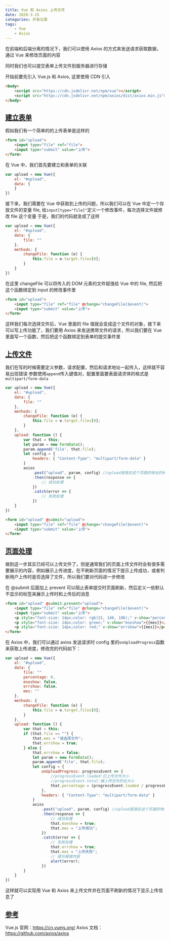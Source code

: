 ```yaml
---
title: Vue 和 Axios 上传文件
date: 2020-3-15
categories: 开发记录
tags:
    - Vue
    - Axios
---
```


在前端和后端分离的情况下，我们可以使用 Axios 的方式来发送请求获取数据，通过 Vue 来修改页面的内容

同时我们也可以提交表单上传文件到服务器进行存储

开始前要先引入 Vue.js 和 Axios, 这里使用 CDN 引入

```Html
<body>
    <script src="https://cdn.jsdelivr.net/npm/vue"></script>
    <script src="https://cdn.jsdelivr.net/npm/axios/dist/axios.min.js"></script>
</body>
```

<!--more-->

## [建立表单](#建立表单)

假如我们有一个简单的的上传表单是这样的

```Html
<form id="upload">
    <input type="file" ref="file">
    <input type="submit" value="上传">
</form>
```

在 Vue 中，我们首先要建立和表单的关联

```JavaScript
var upload = new Vue({
    el: "#upload",
    data: {
    }
})
```

接下来，我们需要在 Vue 中获取到上传的问题，所以我们可以在 Vue 中定一个存放文件的变量 file, 给`input[type="file]"`定义一个修改事件，每次选择文件就修改 file 这个变量
于是，我们的代码就变成了这样

```JavaScript
var upload = new Vue({
    el: "#upload",
    data: {
        file: ""
    },
    methods: {
        changeFile: function (e) {
            this.file = e.target.files[0];
        }
    }
})
```

在这里 changeFile 可以将传入的 DOM 元素的文件赋值给 Vue 中的 file, 然后把这个函数绑定到 input 的修改事件里

```Html
<form id="upload">
    <input type="file" ref="file" @change="changeFile($event)">
    <input type="submit" value="上传">
</form>
```

这样我们每次选择文件后，Vue 里面的 file 值就会变成这个文件的对象，接下来可以写上传功能了，我们要用 Axios 来发送携带文件的请求，所以我们要在 Vue 里面写一个函数，然后把这个函数绑定到表单的提交事件里

## [上传文件](#上传文件)

我们在写的时候需要定义参数，请求配置，然后和请求地址一起传入，这样就不容易出现错误
参数使用`append`传入键值对，配置里面要表面请求体的格式是`multipart/form-data`

```JavaScript
var upload = new Vue({
    el: "#upload",
    data: {
        file: ""
    },
    methods: {
        changeFile: function (e) {
            this.file = e.target.files[0];
        }
    },
    upload: function () {
        var that = this;
        let param = new FormData();
        param.append('file', that.file);
        let config = {
            headers: { "Content-Type": "multipart/form-data" }
        }
        axios
            .post("upload", param, config) //upload是我在这个页面的地址的相对路径下的请求地址
            .then(response => {
                // 成功处理
            })
            .catch(error => {
                // 失败处理
            })
    }
})
```

```Html
<form id="upload" @submit="upload">
    <input type="file" ref="file" @change="changeFile($event)">
    <input type="submit" value="上传">
</form>
```

## [页面处理](#页面处理)

做到这一步其实已经可以上传文件了，但是通常我们的页面上传文件时会有很多需要展示的内容，例如展示上传进度，在不刷新页面的情况下提示上传成功，或者判断用户上传时是否选择了文件，所以我们要对代码进一步修改

在 @submit 后面加上 prevent 可以阻止表单提交时页面刷新，然后定义一些默认不显示的标签来展示上传时和上传后的消息

```Html
<form id="upload" @submit.prevent="upload">
    <input type="file" ref="file" @change="changeFile($event)">
    <input type="submit" value="上传">
    <p style="font-size: 14px;color: rgb(21, 146, 196);" v-show="percentage==0?false:(percentage==100?false:true)">{{percentage}}%</p>
    <p style="font-size: 14px;color: green;" v-show="mseshow">{{mes}}</p>
    <p style="font-size: 14px;color: red;" v-show="errshow">{{mes}}</p>
</form>
```

在 Axios 中，我们可以通过 axios 发送请求时 config 里的`onUploadProgress`函数来获取上传进度，修改完的代码如下：

```JavaScript
var upload = new Vue({
    el: "#upload",
    data: {
        file: ""
        percentage: 0,
        mseshow: false,
        errshow: false,
        mes: ""
    },
    methods: {
        changeFile: function (e) {
            this.file = e.target.files[0];
        }
    },
    upload: function () {
        var that = this;
        if (that.file == "") {
            that.mes = "请选择文件";
            that.errshow = true;
        } else {
            that.errshow = false;
            let param = new FormData();
            param.append('file', that.file);
            let config = {
                onUploadProgress: progressEvent => {
                    //progressEvent.loaded:已上传文件大小
                    //progressEvent.total:被上传文件的总大小
                    that.percentage = (progressEvent.loaded / progressEvent.total).toFixed(2) * 100;
                },
                headers: { "Content-Type": "multipart/form-data" }
            }
            axios
                .post("upload", param, config) //upload是我在这个页面的地址的相对路径下的请求地址
                .then(response => {
                    // 成功处理
                    that.mseshow = true;
                    that.mes = "上传成功";
                })
                .catch(error => {
                    // 失败处理
                    that.errshow = true;
                    that.mes = "上传失败";
                    // 提示报错内容
                    alert(error);
                })
        }
    }
})
```

这样就可以实现用 Vue 和 Axios 来上传文件并在页面不刷新的情况下显示上传信息了

## [参考](#参考)

Vue.js 官网：<https://cn.vuejs.org/>
Axios 文档：<https://github.com/axios/axios>
